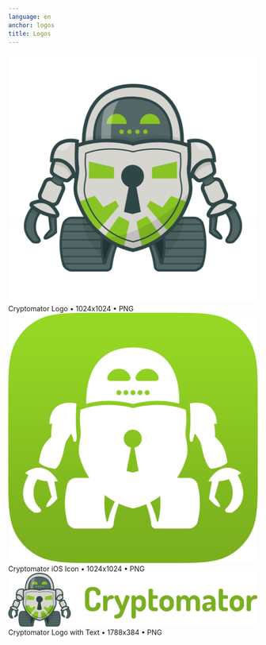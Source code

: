 ```yaml
---
language: en
anchor: logos
title: Logos
---
```

<div class="row">
  <div class="col-sm-12 col-md-3">
    <div class="thumbnail text-center">
      <a href="/img/presskit/cryptomator-logo.png"><img src="/img/presskit/cryptomator-logo.png"/></a>
      <div class="caption">Cryptomator Logo • 1024x1024 • PNG</div>
    </div>
  </div>
  <div class="clearfix visible-sm-block"></div>
  <div class="col-sm-12 col-md-3">
    <div class="thumbnail text-center">
      <a href="/img/presskit/cryptomator-ios-icon.png"><img src="/img/presskit/cryptomator-ios-icon.png"/></a>
      <div class="caption">Cryptomator iOS Icon • 1024x1024 • PNG</div>
    </div>
  </div>
  <div class="clearfix visible-sm-block"></div>
  <div class="col-sm-12 col-md-6">
    <div class="thumbnail text-center">
      <a href="/img/presskit/cryptomator-logo-text.png"><img src="/img/presskit/cryptomator-logo-text.png"/></a>
      <div class="caption">Cryptomator Logo with Text • 1788x384 • PNG</div>
    </div>
  </div>
</div>
